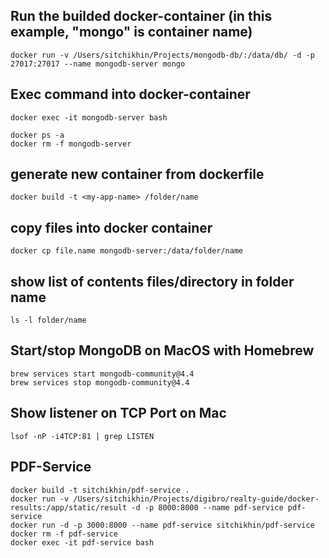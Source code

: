 ## Run the builded docker-container (in this example, "mongo" is container name)
    docker run -v /Users/sitchikhin/Projects/mongodb-db/:/data/db/ -d -p 27017:27017 --name mongodb-server mongo

## Exec command into docker-container
    docker exec -it mongodb-server bash

    docker ps -a
    docker rm -f mongodb-server

## generate new container from dockerfile
    docker build -t <my-app-name> /folder/name

## copy files into docker container
    docker cp file.name mongodb-server:/data/folder/name

## show list of contents files/directory in folder name
    ls -l folder/name

## Start/stop MongoDB on MacOS with Homebrew
    brew services start mongodb-community@4.4
    brew services stop mongodb-community@4.4

## Show listener on TCP Port on Mac
    lsof -nP -i4TCP:81 | grep LISTEN 


## PDF-Service

    docker build -t sitchikhin/pdf-service .
    docker run -v /Users/sitchikhin/Projects/digibro/realty-guide/docker-results:/app/static/result -d -p 8000:8000 --name pdf-service pdf-service
    docker run -d -p 3000:8000 --name pdf-service sitchikhin/pdf-service
    docker rm -f pdf-service
    docker exec -it pdf-service bash
